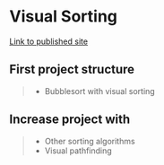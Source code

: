 # Visual Sorting

[Link to published site](https://annaaxelsson051.github.io/Visual-Sorting-Algorithms/)

## First project structure

> - Bubblesort with visual sorting

## Increase project with

> - Other sorting algorithms
> - Visual pathfinding
